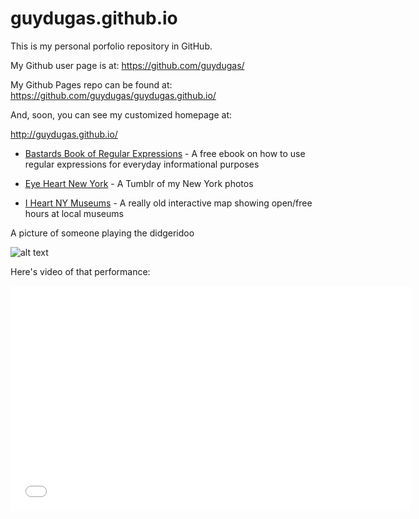 # guydugas.github.io

This is my personal porfolio repository in GitHub.

My Github user page is at: 
https://github.com/guydugas/

My Github Pages repo can be found at:  
https://github.com/guydugas/guydugas.github.io/

And, soon, you can see my customized homepage at:

http://guydugas.github.io/

* [Bastards Book of Regular Expressions](http://regex.bastardsbook.com/)  - A free ebook on how to use regular expressions for everyday informational purposes

* [Eye Heart New York](http://tumblr.eyeheartnewyork.com) - A Tumblr of my New York photos

* [I Heart NY Museums](http://iheartnymuseums.com/) - A really old interactive map showing open/free hours at local museums

A picture of someone playing the didgeridoo

![alt text](http://i.imgur.com/2i35DTo.jpg)

Here's video of that performance:

<iframe width="640" height="360" src="//www.youtube.com/embed/dfCd2eQfueY?list=UUw7F4bJbtGwORQwMBxlGb6w" frameborder="0" allowfullscreen></iframe>

